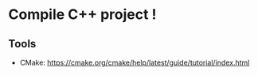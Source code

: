 
# Compile C++ project !


## Tools
- CMake:  https://cmake.org/cmake/help/latest/guide/tutorial/index.html  


